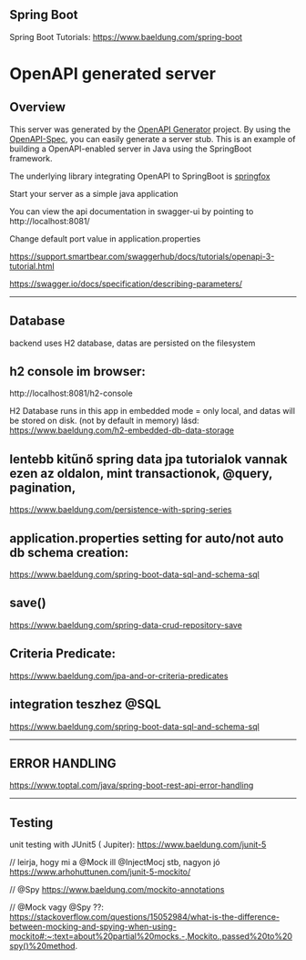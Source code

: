 ## Spring Boot

Spring Boot Tutorials:
https://www.baeldung.com/spring-boot

# OpenAPI generated server
## Overview  
This server was generated by the [OpenAPI Generator](https://openapi-generator.tech) project.
By using the [OpenAPI-Spec](https://openapis.org), you can easily generate a server stub.
This is an example of building a OpenAPI-enabled server in Java using the SpringBoot framework.

The underlying library integrating OpenAPI to SpringBoot is [springfox](https://github.com/springfox/springfox)

Start your server as a simple java application

You can view the api documentation in swagger-ui by pointing to  
http://localhost:8081/

Change default port value in application.properties

https://support.smartbear.com/swaggerhub/docs/tutorials/openapi-3-tutorial.html

https://swagger.io/docs/specification/describing-parameters/

---------------------------------------------------------------------------------------------------------
## Database

backend uses H2 database, datas are persisted on the filesystem

## h2 console im browser:
http://localhost:8081/h2-console

H2 Database runs in this app in embedded mode = only local, and datas will be stored on disk. (not by default in memory)
lásd: https://www.baeldung.com/h2-embedded-db-data-storage

## lentebb kitűnő spring data jpa tutorialok vannak ezen az oldalon, mint transactionok, @query, pagination, 
https://www.baeldung.com/persistence-with-spring-series

## application.properties setting for auto/not auto db schema creation:
https://www.baeldung.com/spring-boot-data-sql-and-schema-sql

## save()
https://www.baeldung.com/spring-data-crud-repository-save

## Criteria Predicate:
https://www.baeldung.com/jpa-and-or-criteria-predicates

## integration teszhez @SQL
https://www.baeldung.com/spring-boot-data-sql-and-schema-sql

---------------------------------------------------------------------------------------------------------
## ERROR HANDLING 

https://www.toptal.com/java/spring-boot-rest-api-error-handling

---------------------------------------------------------------------------------------------------------
## Testing

unit testing with JUnit5 ( Jupiter): https://www.baeldung.com/junit-5

// leirja, hogy mi a @Mock ill @InjectMocj stb, nagyon jó
https://www.arhohuttunen.com/junit-5-mockito/

// @Spy
https://www.baeldung.com/mockito-annotations

// @Mock vagy @Spy ??:
https://stackoverflow.com/questions/15052984/what-is-the-difference-between-mocking-and-spying-when-using-mockito#:~:text=about%20partial%20mocks.-,Mockito.,passed%20to%20spy()%20method.




